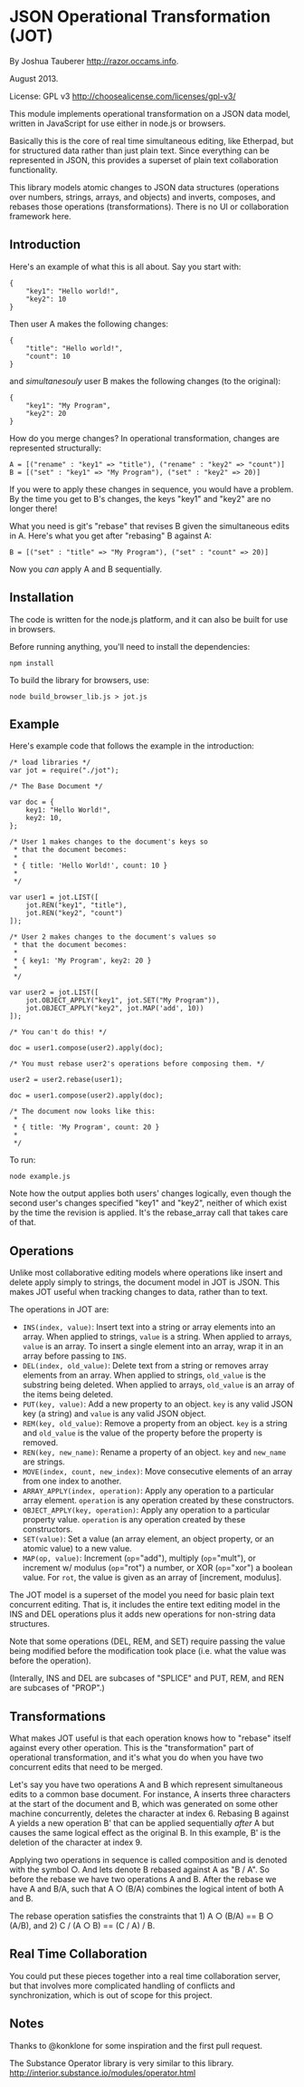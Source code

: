 JSON Operational Transformation (JOT)
=====================================

By Joshua Tauberer <http://razor.occams.info>.

August 2013.

License: GPL v3 <http://choosealicense.com/licenses/gpl-v3/>

This module implements operational transformation on a JSON data model,
written in JavaScript for use either in node.js or browsers.

Basically this is the core of real time simultaneous editing, like Etherpad,
but for structured data rather than just plain text. Since everything can
be represented in JSON, this provides a superset of plain text collaboration
functionality.

This library models atomic changes to JSON data structures (operations
over numbers, strings, arrays, and objects) and inverts, composes, and
rebases those operations (transformations). There is no UI or collaboration
framework here.

Introduction
------------

Here's an example of what this is all about. Say you start with:

	{
		"key1": "Hello world!",
		"key2": 10
	}

Then user A makes the following changes:

	{
		"title": "Hello world!",
		"count": 10
	}

and *simultanesouly* user B makes the following changes (to the original):

	{
		"key1": "My Program",
		"key2": 20
	}

How do you merge changes? In operational transformation, changes are represented
structurally:

	A = [("rename" : "key1" => "title"), ("rename" : "key2" => "count")]
	B = [("set" : "key1" => "My Program"), ("set" : "key2" => 20)]

If you were to apply these changes in sequence, you would have a problem.
By the time you get to B's changes, the keys "key1" and "key2" are no
longer there!

What you need is git's "rebase" that revises B given the simultaneous
edits in A. Here's what you get after "rebasing" B against A:

	B = [("set" : "title" => "My Program"), ("set" : "count" => 20)]

Now you *can* apply A and B sequentially.

Installation
------------

The code is written for the node.js platform, and it can also be built
for use in browsers.

Before running anything, you'll need to install the dependencies:

	npm install

To build the library for browsers, use:

	node build_browser_lib.js > jot.js

Example
-------

Here's example code that follows the example in the introduction:

	/* load libraries */
	var jot = require("./jot");

	/* The Base Document */

	var doc = {
		key1: "Hello World!",
		key2: 10,
	};

	/* User 1 makes changes to the document's keys so
	 * that the document becomes:
	 *
	 * { title: 'Hello World!', count: 10 }
	 *
	 */

	var user1 = jot.LIST([
		jot.REN("key1", "title"),
		jot.REN("key2", "count")
	]);

	/* User 2 makes changes to the document's values so
	 * that the document becomes:
	 *
	 * { key1: 'My Program', key2: 20 }
	 *
	 */

	var user2 = jot.LIST([
		jot.OBJECT_APPLY("key1", jot.SET("My Program")),
		jot.OBJECT_APPLY("key2", jot.MAP('add', 10))
	]);

	/* You can't do this! */

	doc = user1.compose(user2).apply(doc);

	/* You must rebase user2's operations before composing them. */

	user2 = user2.rebase(user1);

	doc = user1.compose(user2).apply(doc);

	/* The document now looks like this:
	 *
	 * { title: 'My Program', count: 20 }
	 *
	 */

To run:

	node example.js

Note how the output applies both users' changes logically, even though the
second user's changes specified "key1" and "key2", neither of which exist
by the time the revision is applied. It's the rebase_array call that takes
care of that.

Operations
----------

Unlike most collaborative editing models where operations like insert and
delete apply simply to strings, the document model in JOT is JSON. This
makes JOT useful when tracking changes to data, rather than to text.

The operations in JOT are:

* `INS(index, value)`: Insert text into a string or array elements into an array. When applied to strings, `value` is a string. When applied to arrays, `value` is an array. To insert a single element into an array, wrap it in an array before passing to `INS`.
* `DEL(index, old_value)`: Delete text from a string or removes array elements from an array. When applied to strings, `old_value` is the substring being deleted. When applied to arrays, `old_value` is an array of the items being deleted.
* `PUT(key, value)`: Add a new property to an object. `key` is any valid JSON key (a string) and `value` is any valid JSON object.
* `REM(key, old_value)`: Remove a property from an object. `key` is a string and `old_value` is the value of the property before the property is removed.
* `REN(key, new_name)`: Rename a property of an object. `key` and `new_name` are strings.
* `MOVE(index, count, new_index)`: Move consecutive elements of an array from one index to another.
* `ARRAY_APPLY(index, operation)`: Apply any operation to a particular array element. `operation` is any operation created by these constructors.
* `OBJECT_APPLY(key, operation)`: Apply any operation to a particular property value. `operation` is any operation created by these constructors.
* `SET(value)`: Set a value (an array element, an object property, or an atomic value) to a new value.
* `MAP(op, value)`: Increment (`op`="add"), multiply (`op`="mult"), or increment w/ modulus (`op`="rot") a number, or XOR (`op`="xor") a boolean value. For `rot`, the value is given as an array of [increment, modulus].

The JOT model is a superset of the model you need for basic plain text concurrent
editing. That is, it includes the entire text editing model in the INS and DEL
operations plus it adds new operations for non-string data structures.

Note that some operations (DEL, REM, and SET) require passing the value
being modified before the modification took place (i.e. what the value
was before the operation).

(Interally, INS and DEL are subcases of "SPLICE" and PUT, REM, and REN are subcases
of "PROP".)


Transformations
---------------

What makes JOT useful is that each operation knows how to "rebase" itself against
every other operation. This is the "transformation" part of operational transformation,
and it's what you do when you have two concurrent edits that need to be merged.

Let's say you have two operations A and B which represent simultaneous edits to
a common base document. For instance, A inserts three characters at the start of
the document and B, which was generated on some other machine concurrently, deletes
the character at index 6. Rebasing B against A yields a new operation B' that can be
applied sequentially *after* A but causes the same logical effect as the original B.
In this example, B' is the deletion of the character at index 9.

Applying two operations in sequence is called composition and is denoted with the
symbol ○. And lets denote B rebased against A as "B / A". So before the rebase we
have two operations A and B. After the rebase we have A and B/A, such that A ○ (B/A)
combines the logical intent of both A and B.

The rebase operation satisfies the constraints that 1) A ○ (B/A) == B ○ (A/B), and
2) C / (A ○ B) == (C / A) / B.

Real Time Collaboration
-----------------------
  
You could put these pieces together into a real time collaboration server, but that
involves more complicated handling of conflicts and synchronization, which is out
of scope for this project.

Notes
-----

Thanks to @konklone for some inspiration and the first pull request.

The Substance Operator library is very similar to this library. http://interior.substance.io/modules/operator.html

